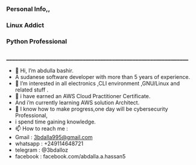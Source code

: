 ### Personal Info,,
### Linux Addict
### Python Professional
### ______________________________________________________________
- 👋 Hi, I’m abdulla bashir.
- A sudanese software developer with more than 5 years of experience.
- 👀 I’m interested in all electronics ,CLI environment ,GNU/Linux and related stuff .
- 🌱 i have earned an AWS Cloud Practitioner Certificate.
- And i’m currently learning AWS solution Architect.
- 💞️ I know how to make progress,one day will be cybersecurity Professional,
- i spend time gaining knowledge.
- 📫 How to reach me :
- Gmail    : 3bdalla995@gmail.com
- whatsapp : +249114648721
- telegram : @3bdalloz
- facebook : facebook.com/abdalla.a.hassan5

